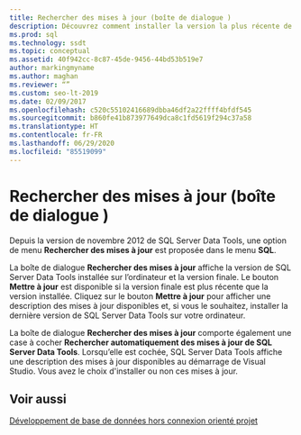 ```yaml
---
title: Rechercher des mises à jour (boîte de dialogue )
description: Découvrez comment installer la version la plus récente de SQL Server Data Tools (SSDT) sur votre ordinateur. Familiarisez-vous avec la boîte de dialogue Rechercher des mises à jour.
ms.prod: sql
ms.technology: ssdt
ms.topic: conceptual
ms.assetid: 40f942cc-8c87-45de-9456-44bd53b519e7
author: markingmyname
ms.author: maghan
ms.reviewer: “”
ms.custom: seo-lt-2019
ms.date: 02/09/2017
ms.openlocfilehash: c520c55102416689dbba46df2a22ffff4bfdf545
ms.sourcegitcommit: b860fe41b873977649dca8c1fd5619f294c37a58
ms.translationtype: HT
ms.contentlocale: fr-FR
ms.lasthandoff: 06/29/2020
ms.locfileid: "85519099"
---
```

# <a name="check-for-updates-dialog-box"></a>Rechercher des mises à jour (boîte de dialogue )

Depuis la version de novembre 2012 de SQL Server Data Tools, une option de menu **Rechercher des mises à jour** est proposée dans le menu **SQL**.  
  
La boîte de dialogue **Rechercher des mises à jour** affiche la version de SQL Server Data Tools installée sur l’ordinateur et la version finale. Le bouton **Mettre à jour** est disponible si la version finale est plus récente que la version installée. Cliquez sur le bouton **Mettre à jour** pour afficher une description des mises à jour disponibles et, si vous le souhaitez, installer la dernière version de SQL Server Data Tools sur votre ordinateur.  
  
La boîte de dialogue **Rechercher des mises à jour** comporte également une case à cocher **Rechercher automatiquement des mises à jour de SQL Server Data Tools**. Lorsqu’elle est cochée, SQL Server Data Tools affiche une description des mises à jour disponibles au démarrage de Visual Studio. Vous avez le choix d'installer ou non ces mises à jour.  
  
## <a name="see-also"></a>Voir aussi  
[Développement de base de données hors connexion orienté projet](../ssdt/project-oriented-offline-database-development.md)  
  
